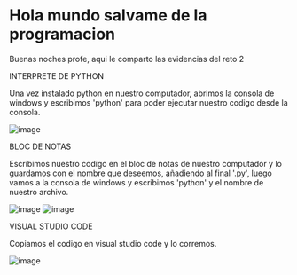 # Hola mundo salvame de la programacion

Buenas noches profe, aqui le comparto las evidencias del reto 2

INTERPRETE DE PYTHON

Una vez instalado python en nuestro computador, abrimos la consola de windows y escribimos 'python' para poder ejecutar nuestro codigo desde la consola.

![image](https://user-images.githubusercontent.com/124614177/218353874-df0630eb-cf7f-41f3-99f8-175a485d3f63.png)

BLOC DE NOTAS

Escribimos nuestro codigo en el bloc de notas de nuestro computador y lo guardamos con el nombre que deseemos, añadiendo al final '.py', luego vamos a la consola de windows y escribimos 'python' y el nombre de nuestro archivo.

![image](https://user-images.githubusercontent.com/124614177/218354307-ad3ca7c6-cc29-4f63-99ef-506383715a22.png)
![image](https://user-images.githubusercontent.com/124614177/218354316-594c2b65-c989-42fe-9f5e-5b0ef481ac72.png)

VISUAL STUDIO CODE

Copiamos el codigo en visual studio code y lo corremos.

![image](https://user-images.githubusercontent.com/124614177/218354885-b6b386ad-9ea8-4cbc-9f90-34e41de0d9ff.png)
